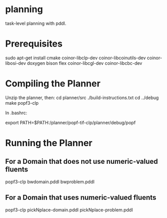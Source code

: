 # planning
task-level planning with pddl.

# Prerequisites
sudo apt-get install cmake coinor-libclp-dev coinor-libcoinutils-dev coinor-libosi-dev doxygen bison flex coinor-libcgl-dev coinor-libcbc-dev

# Compiling the Planner
Unzip the planner, then:
cd planner/src
./build-instructions.txt
cd ../debug
make popf3-clp

In .bashrc:

export PATH=$PATH:<absolute path>/planner/popf-tif-clp/planner/debug/popf

# Running the Planner 
## For a Domain that does not use numeric-valued fluents
popf3-clp bwdomain.pddl bwproblem.pddl
## For a Domain that uses numeric-valued fluents
popf3-clp pickNplace-domain.pddl pickNplace-problem.pddl
